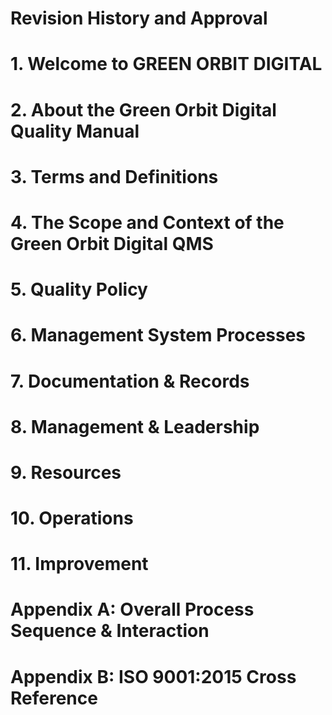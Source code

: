 <!-- Unsupported block type: table_of_contents -->

# Revision History and Approval

<!-- Unsupported block type: table -->



<!-- Unsupported block type: divider -->

# 1. Welcome to GREEN ORBIT DIGITAL

<!-- Unsupported block type: divider -->

# 2. About the Green Orbit Digital Quality Manual

<!-- Unsupported block type: divider -->

# 3. Terms and Definitions

<!-- Unsupported block type: divider -->

# 4. The Scope and Context of the Green Orbit Digital QMS

<!-- Unsupported block type: divider -->

# 5. Quality Policy

<!-- Unsupported block type: divider -->

# 6. Management System Processes

<!-- Unsupported block type: divider -->

# 7. Documentation & Records

<!-- Unsupported block type: divider -->

# 8. Management & Leadership

<!-- Unsupported block type: divider -->

# 9. Resources

<!-- Unsupported block type: divider -->

# 10. Operations

<!-- Unsupported block type: divider -->

# 11. Improvement

<!-- Unsupported block type: divider -->

# Appendix A:	Overall Process Sequence & Interaction

<!-- Unsupported block type: divider -->

# Appendix B:	ISO 9001:2015 Cross Reference

<!-- Unsupported block type: divider -->